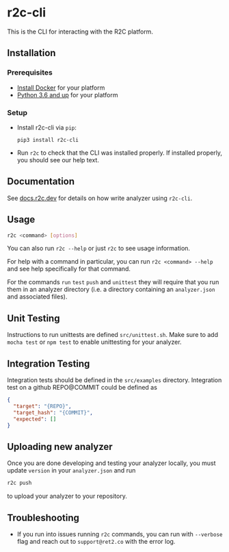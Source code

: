 # r2c-cli

This is the CLI for interacting with the R2C platform.

## Installation

### Prerequisites

- [Install Docker](https://docs.docker.com/install/) for your platform
- [Python 3.6 and up](https://www.python.org/about/gettingstarted/) for your platform

### Setup

- Install r2c-cli via `pip`:

  ```
  pip3 install r2c-cli
  ```

- Run `r2c` to check that the CLI was installed properly. If installed properly, you should see our help text.

## Documentation

See [docs.r2c.dev](https://docs.r2c.dev) for details on how write analyzer using `r2c-cli`.

## Usage

```bash
r2c <command> [options]
```

You can also run `r2c --help` or just `r2c` to see usage information.

For help with a command in particular, you can run `r2c <command> --help` and see help specifically for that command.

For the commands `run` `test` `push` and `unittest` they will require that you run them in an analyzer directory (i.e. a directory containing an `analyzer.json` and associated files).

## Unit Testing

Instructions to run unittests are defined `src/unittest.sh`. Make sure to add `mocha test` or `npm test` to enable
unittesting for your analyzer.

## Integration Testing

Integration tests should be defined in the `src/examples` directory.
Integration test on a github REPO@COMMIT could be defined as

```json
{
  "target": "{REPO}",
  "target_hash": "{COMMIT}",
  "expected": []
}
```

## Uploading new analyzer

Once you are done developing and testing your analyzer locally, you must update `version` in your
`analyzer.json` and run

```bash
r2c push
```

to upload your analyzer to your repository.

## Troubleshooting

- If you run into issues running `r2c` commands, you can run with `--verbose` flag and reach out to `support@ret2.co` with the error log.
